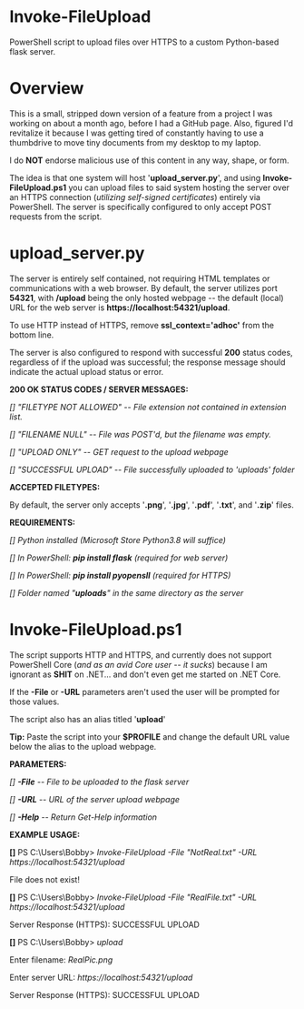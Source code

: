 # Invoke-FileUpload
PowerShell script to upload files over HTTPS to a custom Python-based flask server.

# Overview
This is a small, stripped down version of a feature from a project I was working 
on about a month ago, before I had a GitHub page.  Also, figured I'd revitalize it
because I was getting tired of constantly having to use a thumbdrive to move tiny
documents from my desktop to my laptop.

I do **NOT** endorse malicious use of this content in any way, shape, or form.

The idea is that one system will host '**upload_server.py**', and using **Invoke-FileUpload.ps1** you
can upload files to said system hosting the server over an HTTPS connection (*utilizing self-signed
certificates*) entirely via PowerShell.  The server is specifically configured to only accept POST
requests from the script.

# upload_server.py
The server is entirely self contained, not requiring HTML templates or communications with a web
browser.  By default, the server utilizes port **54321**, with **/upload** being the only hosted
webpage -- the default (local) URL for the web server is **https://localhost:54321/upload**.

To use HTTP instead of HTTPS, remove **ssl_context='adhoc'** from the bottom line.

The server is also configured to respond with successful **200** status codes, regardless of if the upload
was successful; the response message should indicate the actual upload status or error.

**200 OK STATUS CODES / SERVER MESSAGES:**

 *[] "FILETYPE NOT ALLOWED"  --  File extension not contained in extension list.*
 
 *[] "FILENAME NULL"  -- File was POST'd, but the filename was empty.*
 
 *[] "UPLOAD ONLY"  --  GET request to the upload webpage*
 
 *[] "SUCCESSFUL UPLOAD" --  File successfully uploaded to 'uploads' folder*

**ACCEPTED FILETYPES:**

By default, the server only accepts '**.png**', '**.jpg**', '**.pdf**', '**.txt**', and '**.zip**' files.

**REQUIREMENTS:**

  *[] Python installed (Microsoft Store Python3.8 will suffice)*
  
  *[] In PowerShell: **pip install flask** (required for web server)*
  
  *[] In PowerShell: **pip install pyopensll** (required for HTTPS)*
  
  *[] Folder named "**uploads**" in the same directory as the server*

# Invoke-FileUpload.ps1
The script supports HTTP and HTTPS, and currently does not support PowerShell Core (*and as an avid Core
user -- it sucks*) because I am ignorant as **SHIT** on .NET... and don't even get me started on .NET Core.

If the **-File** or **-URL** parameters aren't used the user will be prompted for those values.

The script also has an alias titled '**upload**'

**Tip:**  Paste the script into your **$PROFILE** and change the default URL value below the alias to the upload webpage.

**PARAMETERS:**

  *[] **-File**    --  File to be uploaded to the flask server*

  *[] **-URL**     --  URL of the server upload webpage*
  
  *[] **-Help**    --  Return Get-Help information*
  
**EXAMPLE USAGE:**

**[]** PS C:\Users\Bobby> *Invoke-FileUpload -File "NotReal.txt" -URL https://localhost:54321/upload*

File does not exist!

**[]** PS C:\Users\Bobby> *Invoke-FileUpload -File "RealFile.txt" -URL https://localhost:54321/upload*

Server Response (HTTPS): SUCCESSFUL UPLOAD

**[]** PS C:\Users\Bobby> *upload*

Enter filename: *RealPic.png*

Enter server URL: *https://localhost:54321/upload*

Server Response (HTTPS): SUCCESSFUL UPLOAD
